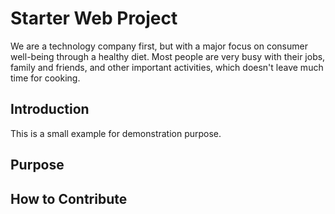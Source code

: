 # Starter Web Project
We are a technology company first, but with a major focus on consumer well-being through a healthy diet. Most people are very busy with their jobs, family and friends, and other important activities, which doesn't leave much time for cooking.

## Introduction
This is a small example for demonstration purpose.


## Purpose

## How to Contribute